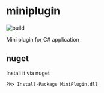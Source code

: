 miniplugin 
==========

![build](https://ci.appveyor.com/api/projects/status/kdu68w5ley5pwbqu?svg=true)

Mini plugin for C# application

## nuget

Install it via nuget

```
PM> Install-Package MiniPlugin.dll
```
